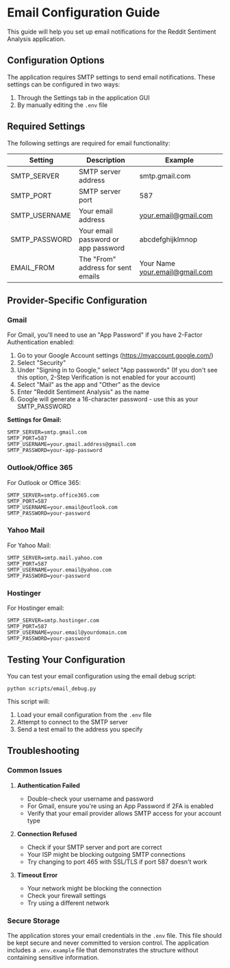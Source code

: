 # Email Configuration Guide

This guide will help you set up email notifications for the Reddit Sentiment Analysis application.

## Configuration Options

The application requires SMTP settings to send email notifications. These settings can be configured in two ways:

1. Through the Settings tab in the application GUI
2. By manually editing the `.env` file

## Required Settings

The following settings are required for email functionality:

| Setting       | Description                         | Example                          |
| ------------- | ----------------------------------- | -------------------------------- |
| SMTP_SERVER   | SMTP server address                 | smtp.gmail.com                   |
| SMTP_PORT     | SMTP server port                    | 587                              |
| SMTP_USERNAME | Your email address                  | your.email@gmail.com             |
| SMTP_PASSWORD | Your email password or app password | abcdefghijklmnop                 |
| EMAIL_FROM    | The "From" address for sent emails  | Your Name <your.email@gmail.com> |

## Provider-Specific Configuration

### Gmail

For Gmail, you'll need to use an "App Password" if you have 2-Factor Authentication enabled:

1. Go to your Google Account settings (https://myaccount.google.com/)
2. Select "Security"
3. Under "Signing in to Google," select "App passwords"
   (If you don't see this option, 2-Step Verification is not enabled for your account)
4. Select "Mail" as the app and "Other" as the device
5. Enter "Reddit Sentiment Analysis" as the name
6. Google will generate a 16-character password - use this as your SMTP_PASSWORD

**Settings for Gmail:**

```
SMTP_SERVER=smtp.gmail.com
SMTP_PORT=587
SMTP_USERNAME=your.gmail.address@gmail.com
SMTP_PASSWORD=your-app-password
```

### Outlook/Office 365

For Outlook or Office 365:

```
SMTP_SERVER=smtp.office365.com
SMTP_PORT=587
SMTP_USERNAME=your.email@outlook.com
SMTP_PASSWORD=your-password
```

### Yahoo Mail

For Yahoo Mail:

```
SMTP_SERVER=smtp.mail.yahoo.com
SMTP_PORT=587
SMTP_USERNAME=your.email@yahoo.com
SMTP_PASSWORD=your-password
```

### Hostinger

For Hostinger email:

```
SMTP_SERVER=smtp.hostinger.com
SMTP_PORT=587
SMTP_USERNAME=your.email@yourdomain.com
SMTP_PASSWORD=your-password
```

## Testing Your Configuration

You can test your email configuration using the email debug script:

```
python scripts/email_debug.py
```

This script will:

1. Load your email configuration from the `.env` file
2. Attempt to connect to the SMTP server
3. Send a test email to the address you specify

## Troubleshooting

### Common Issues

1. **Authentication Failed**

   - Double-check your username and password
   - For Gmail, ensure you're using an App Password if 2FA is enabled
   - Verify that your email provider allows SMTP access for your account type

2. **Connection Refused**

   - Check if your SMTP server and port are correct
   - Your ISP might be blocking outgoing SMTP connections
   - Try changing to port 465 with SSL/TLS if port 587 doesn't work

3. **Timeout Error**
   - Your network might be blocking the connection
   - Check your firewall settings
   - Try using a different network

### Secure Storage

The application stores your email credentials in the `.env` file. This file should be kept secure and never committed to version control. The application includes a `.env.example` file that demonstrates the structure without containing sensitive information.
